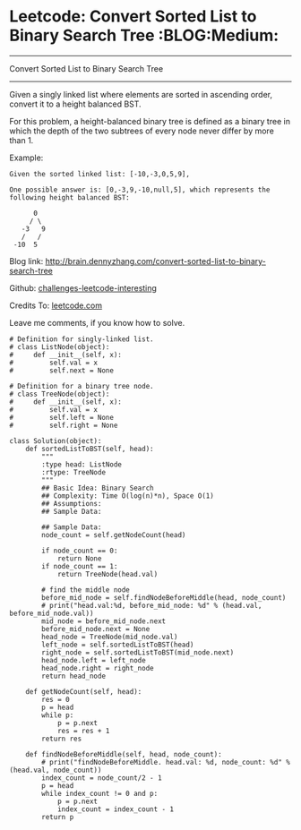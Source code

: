# Leetcode: Convert Sorted List to Binary Search Tree     :BLOG:Medium:


---

Convert Sorted List to Binary Search Tree  

---

Given a singly linked list where elements are sorted in ascending order, convert it to a height balanced BST.  

For this problem, a height-balanced binary tree is defined as a binary tree in which the depth of the two subtrees of every node never differ by more than 1.  

Example:  

    Given the sorted linked list: [-10,-3,0,5,9],
    
    One possible answer is: [0,-3,9,-10,null,5], which represents the following height balanced BST:
    
          0
         / \
       -3   9
       /   /
     -10  5

Blog link: <http://brain.dennyzhang.com/convert-sorted-list-to-binary-search-tree>  

Github: [challenges-leetcode-interesting](https://github.com/DennyZhang/challenges-leetcode-interesting/tree/master/convert-sorted-list-to-binary-search-tree)  

Credits To: [leetcode.com](https://leetcode.com/problems/convert-sorted-list-to-binary-search-tree/description)  

Leave me comments, if you know how to solve.  

    # Definition for singly-linked list.
    # class ListNode(object):
    #     def __init__(self, x):
    #         self.val = x
    #         self.next = None
    
    # Definition for a binary tree node.
    # class TreeNode(object):
    #     def __init__(self, x):
    #         self.val = x
    #         self.left = None
    #         self.right = None
    
    class Solution(object):
        def sortedListToBST(self, head):
            """
            :type head: ListNode
            :rtype: TreeNode
            """
            ## Basic Idea: Binary Search
            ## Complexity: Time O(log(n)*n), Space O(1)
            ## Assumptions:
            ## Sample Data:
    
            ## Sample Data:
            node_count = self.getNodeCount(head)
    
            if node_count == 0:
                return None
            if node_count == 1:
                return TreeNode(head.val)
    
            # find the middle node
            before_mid_node = self.findNodeBeforeMiddle(head, node_count)
            # print("head.val:%d, before_mid_node: %d" % (head.val, before_mid_node.val))
            mid_node = before_mid_node.next
            before_mid_node.next = None
            head_node = TreeNode(mid_node.val)
            left_node = self.sortedListToBST(head)
            right_node = self.sortedListToBST(mid_node.next)
            head_node.left = left_node
            head_node.right = right_node
            return head_node
    
        def getNodeCount(self, head):
            res = 0
            p = head
            while p:
                p = p.next
                res = res + 1
            return res
    
        def findNodeBeforeMiddle(self, head, node_count):
            # print("findNodeBeforeMiddle. head.val: %d, node_count: %d" % (head.val, node_count))
            index_count = node_count/2 - 1
            p = head
            while index_count != 0 and p:
                p = p.next
                index_count = index_count - 1
            return p